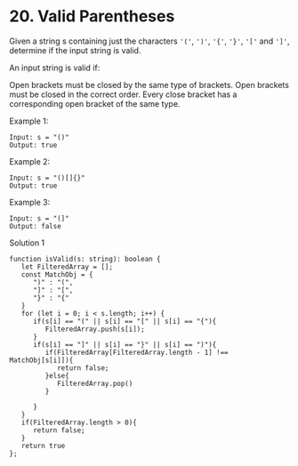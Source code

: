 # 20. Valid Parentheses


Given a string s containing just the characters `'('`, `')'`, `'{'`, `'}'`, `'['` and `']'`, determine if the input string is valid.

An input string is valid if:

Open brackets must be closed by the same type of brackets.
Open brackets must be closed in the correct order.
Every close bracket has a corresponding open bracket of the same type.
 

Example 1:
```
Input: s = "()"
Output: true
```
Example 2:
```
Input: s = "()[]{}"
Output: true
```
Example 3:
```
Input: s = "(]"
Output: false
```

Solution 1
```
function isValid(s: string): boolean {
   let FilteredArray = [];
   const MatchObj = {
      ")" : "(",
      "]" : "[",
      "}" : "{"
   }
   for (let i = 0; i < s.length; i++) {
      if(s[i] == "(" || s[i] == "[" || s[i] == "{"){
         FilteredArray.push(s[i]);
      }
      if(s[i] == "]" || s[i] == "}" || s[i] == ")"){
         if(FilteredArray[FilteredArray.length - 1] !== MatchObj[s[i]]){
            return false;   
         }else{
            FilteredArray.pop()
         }
         
      }
   }
   if(FilteredArray.length > 0){
      return false;   
   }
   return true
};
```